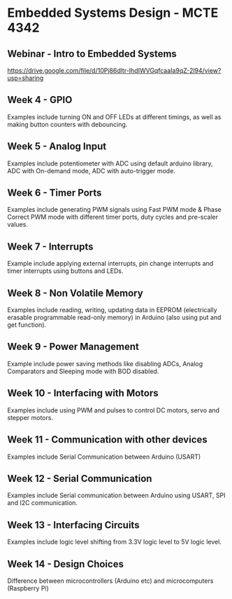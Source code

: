 # Embedded Systems Design - MCTE 4342

## Webinar - Intro to Embedded Systems

https://drive.google.com/file/d/10Pj86dltr-IhdIWVGqfcaaIa9qZ-2l94/view?usp=sharing

## Week 4 - GPIO

Examples include turning ON and OFF LEDs at different timings, as well as making button counters with debouncing.

## Week 5 - Analog Input

Examples include potentiometer with ADC using default arduino library, ADC with On-demand mode, ADC with auto-trigger mode.

## Week 6 - Timer Ports

Examples include generating PWM signals using Fast PWM mode & Phase Correct PWM mode with different timer ports, duty cycles and pre-scaler values.

## Week 7 - Interrupts

Example include applying external interrupts, pin change interrupts and timer interrupts using buttons and LEDs.

## Week 8 - Non Volatile Memory

Examples include reading, writing, updating data in EEPROM (electrically erasable programmable read-only memory) in Arduino (also using put and get function).

## Week 9 - Power Management

Example include power saving methods like disabling ADCs, Analog Comparators and Sleeping mode with BOD disabled.

## Week 10 - Interfacing with Motors

Examples include using PWM and pulses to control DC motors, servo and stepper motors.

## Week 11 - Communication with other devices

Examples include Serial Communication between Arduino (USART)

## Week 12 - Serial Communication

Examples include Serial communication between Arduino using USART, SPI and I2C communication.

## Week 13 - Interfacing Circuits

Examples include logic level shifting from 3.3V logic level to 5V logic level.

## Week 14 - Design Choices

Difference between microcontrollers (Arduino etc) and microcomputers (Raspberry Pi)
